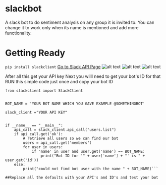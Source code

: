# slackbot
A slack bot to do sentiment analysis on any group it is invited to. You can change it to work only when its name is mentioned and add more functionality.

# Getting Ready 
`pip install slackclient`
[Go to Slack API Page](https://api.slack.com/)
![alt text](https://www.fullstackpython.com/source/static/img/160604-simple-python-slack-bot/sign-in-slack.png)
![alt text](https://www.fullstackpython.com/source/static/img/160604-simple-python-slack-bot/custom-bot-users.png)
![alt text](https://www.fullstackpython.com/source/static/img/160604-simple-python-slack-bot/starterbot.jpg)

After all this get your API key 
Next you willl need to get your bot's ID 
for that RUN this simple code just once and copy your bot ID 
```import os
from slackclient import SlackClient


BOT_NAME = 'YOUR BOT NAME WHICH YOU GAVE EXAMPLE @SOMETHINGBOT'

slack_client ="YOUR API KEY"


if __name__ == "__main__":
    api_call = slack_client.api_call("users.list")
    if api_call.get('ok'):
        # retrieve all users so we can find our bot
        users = api_call.get('members')
        for user in users:
            if 'name' in user and user.get('name') == BOT_NAME:
                print("Bot ID for '" + user['name'] + "' is " + user.get('id'))
    else:
        print("could not find bot user with the name " + BOT_NAME)```
        
##Replace all the defaults with your API's and ID's and test your bot



